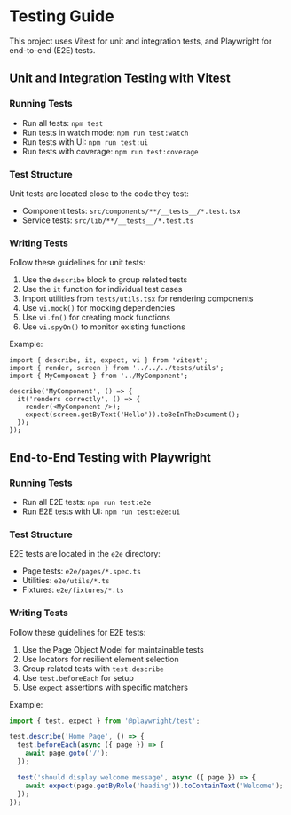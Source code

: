 # Testing Guide

This project uses Vitest for unit and integration tests, and Playwright for end-to-end (E2E) tests.

## Unit and Integration Testing with Vitest

### Running Tests

- Run all tests: `npm test`
- Run tests in watch mode: `npm run test:watch`
- Run tests with UI: `npm run test:ui`
- Run tests with coverage: `npm run test:coverage`

### Test Structure

Unit tests are located close to the code they test:

- Component tests: `src/components/**/__tests__/*.test.tsx`
- Service tests: `src/lib/**/__tests__/*.test.ts`

### Writing Tests

Follow these guidelines for unit tests:

1. Use the `describe` block to group related tests
2. Use the `it` function for individual test cases
3. Import utilities from `tests/utils.tsx` for rendering components
4. Use `vi.mock()` for mocking dependencies
5. Use `vi.fn()` for creating mock functions
6. Use `vi.spyOn()` to monitor existing functions

Example:

```tsx
import { describe, it, expect, vi } from 'vitest';
import { render, screen } from '../../../tests/utils';
import { MyComponent } from '../MyComponent';

describe('MyComponent', () => {
  it('renders correctly', () => {
    render(<MyComponent />);
    expect(screen.getByText('Hello')).toBeInTheDocument();
  });
});
```

## End-to-End Testing with Playwright

### Running Tests

- Run all E2E tests: `npm run test:e2e`
- Run E2E tests with UI: `npm run test:e2e:ui`

### Test Structure

E2E tests are located in the `e2e` directory:

- Page tests: `e2e/pages/*.spec.ts`
- Utilities: `e2e/utils/*.ts`
- Fixtures: `e2e/fixtures/*.ts`

### Writing Tests

Follow these guidelines for E2E tests:

1. Use the Page Object Model for maintainable tests
2. Use locators for resilient element selection
3. Group related tests with `test.describe`
4. Use `test.beforeEach` for setup
5. Use `expect` assertions with specific matchers

Example:

```ts
import { test, expect } from '@playwright/test';

test.describe('Home Page', () => {
  test.beforeEach(async ({ page }) => {
    await page.goto('/');
  });

  test('should display welcome message', async ({ page }) => {
    await expect(page.getByRole('heading')).toContainText('Welcome');
  });
});
```

